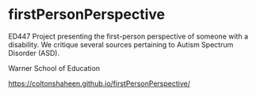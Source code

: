 # firstPersonPerspective
ED447 Project presenting the first-person perspective of someone with a disability.
We critique several sources pertaining to Autism Spectrum Disorder (ASD).

Warner School of Education

https://coltonshaheen.github.io/firstPersonPerspective/

